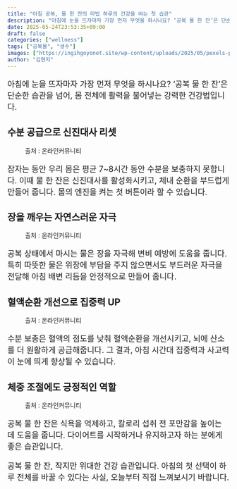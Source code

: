 ```yaml
---
title: "아침 공복, 물 한 잔의 마법 하루의 건강을 여는 첫 습관"
description: "아침에 눈을 뜨자마자 가장 먼저 무엇을 하시나요? ‘공복 물 한 잔’은 단순한 습관을 넘어, 몸 전체에 활력을 불어넣는 강력한 건강법입니다."
date: 2025-05-24T23:53:35+09:00
draft: false
categories: ["wellness"]
tags: ["공복물", "생수"]
images: ["https://ingihgoyonet.site/wp-content/uploads/2025/05/pexels-pavel-danilyuk-8985943-1024x684.jpg", "https://ingihgoyonet.site/wp-content/uploads/2025/05/pexels-pavel-danilyuk-8761309-1024x684.jpg", "https://ingihgoyonet.site/wp-content/uploads/2025/05/pexels-pixabay-416528-1024x731.jpg", "https://ingihgoyonet.site/wp-content/uploads/2025/05/pexels-shvets-production-6975463-684x1024.jpg"]
author: "김현지"
---
```


<p style="font-size:18px">아침에 눈을 뜨자마자 가장 먼저 무엇을 하시나요? ‘공복 물 한 잔’은 단순한 습관을 넘어, 몸 전체에 활력을 불어넣는 강력한 건강법입니다.</p> <h2 >수분 공급으로 신진대사 리셋</h2> <figure ><img src="https://ingihgoyonet.site/wp-content/uploads/2025/05/pexels-pavel-danilyuk-8985943-1024x684.jpg" alt="" style="aspect-ratio:16/9;object-fit:cover"/><figcaption >출처 : 온라인커뮤니티</figcaption></figure> <p style="font-size:18px">잠자는 동안 우리 몸은 평균 7~8시간 동안 수분을 보충하지 못합니다. 이때 물 한 잔은 신진대사를 활성화시키고, 체내 순환을 부드럽게 만들어 줍니다. 몸의 엔진을 켜는 첫 버튼이라 할 수 있습니다.</p> <h2 >장을 깨우는 자연스러운 자극</h2> <figure ><img src="https://ingihgoyonet.site/wp-content/uploads/2025/05/pexels-pavel-danilyuk-8761309-1024x684.jpg" alt="" style="aspect-ratio:16/9;object-fit:cover"/><figcaption >출처 : 온라인커뮤니티</figcaption></figure> <p style="font-size:18px">공복 상태에서 마시는 물은 장을 자극해 변비 예방에 도움을 줍니다. 특히 따뜻한 물은 위장에 부담을 주지 않으면서도 부드러운 자극을 전달해 아침 배변 리듬을 안정적으로 만들어 줍니다.</p> <h2 >혈액순환 개선으로 집중력 UP</h2> <figure ><img src="https://ingihgoyonet.site/wp-content/uploads/2025/05/pexels-pixabay-416528-1024x731.jpg" alt="" /><figcaption >출처 : 온라인커뮤니티</figcaption></figure> <p style="font-size:18px">수분 보충은 혈액의 점도를 낮춰 혈액순환을 개선시키고, 뇌에 산소를 더 원활하게 공급해줍니다. 그 결과, 아침 시간대 집중력과 사고력이 눈에 띄게 향상될 수 있습니다.</p> <h2 >체중 조절에도 긍정적인 역할</h2> <figure ><img src="https://ingihgoyonet.site/wp-content/uploads/2025/05/pexels-shvets-production-6975463-684x1024.jpg" alt="" style="aspect-ratio:16/9;object-fit:cover"/><figcaption >출처 : 온라인커뮤니티</figcaption></figure> <p style="font-size:18px">공복 물 한 잔은 식욕을 억제하고, 칼로리 섭취 전 포만감을 높이는 데 도움을 줍니다. 다이어트를 시작하거나 유지하고자 하는 분에게 좋은 습관입니다.</p> <p style="font-size:18px">공복 물 한 잔, 작지만 위대한 건강 습관입니다. 아침의 첫 선택이 하루 전체를 바꿀 수 있다는 사실, 오늘부터 직접 느껴보시기 바랍니다.</p>
